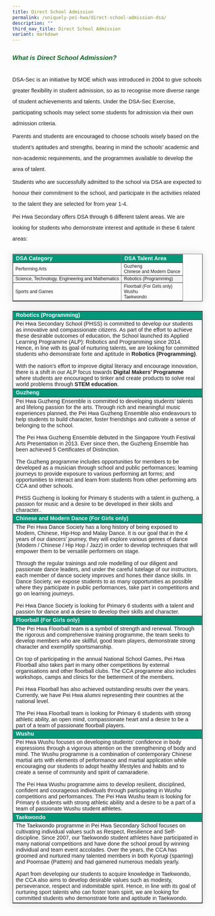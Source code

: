 ```yaml
---
title: Direct School Admission
permalink: /uniquely-pei-hwa/direct-school-admission-dsa/
description: ""
third_nav_title: Direct School Admission
variant: markdown
---
```

<h6 style="color:#0B6623;font-family:sans-serif;font-weight:bold;margin-top:30px;"><strong style="font-family:sans-serif;font-size:17px;color:#0B6623;">What is Direct School Admission?</strong></h6>
<p style="font-size:14.5px; line-height:2;margin-top:5px;margin-bottom:0;font-family:sans-serif;">DSA-Sec is an initiative by MOE which was introduced in 2004 to give schools greater flexibility in student admission, so as to recognise more diverse range of student achievements and talents. Under the DSA-Sec Exercise, participating schools may select some students for admission via their own admission criteria. </p>
<p style="font-size:14.5px; line-height:2;margin-top:5px;margin-bottom:0;font-family:sans-serif;"> Parents and students are encouraged to choose schools wisely based on the student’s aptitudes and strengths, bearing in mind the schools’ academic and non-academic requirements, and the programmes available to develop the area of talent.</p>

<p style="font-size:14.5px; line-height:2;margin-top:5px;margin-bottom:0;font-family:sans-serif;">Students who are successfully admitted to the school via DSA are expected to honour their commitment to the school, and participate in the activities related to the talent they are selected for from year 1-4.</p>

<p style="font-size:14.5px;line-height:2;margin-top:5px;margin-bottom:0;font-family:sans-serif;">Pei Hwa Secondary offers DSA through 6 different talent areas. We are looking for students who demonstrate interest and aptitude in these 6 talent areas:</p>

<table style="border-collapse: collapse;margin: 25px 0;font-size:12px;font-family: sans-serif;box-shadow: 0 0 20px rgba(0, 0, 0, 0.15);" border="1">
<thead style="background-color: #009879; font-weight: bold; font-size: 14.5px;">
<tr>
				<td style="text-align:left;color:white;font-family:sans-serif;">DSA Category</td>
				<td style="text-align:left;color:white;font-family:sans-serif;">DSA Talent Area</td>
			</tr>
</thead>
	
<tbody>
<tr>
				<td style="font-family:sans-serif;">Performing Arts</td>
	<td style="font-family:sans-serif;margin-bottom:5px;"> Guzheng <br>Chinese and Modern Dance <br>
</td></tr>
	

			
<tr style="background-color: #f3f3f3;">
				<td style="font-family:sans-serif;">Science, Technology, Engineering and Mathematics</td>
				<td style="font-family:sans-serif;margin-bottom:5px;">Robotics (Programming)</td>
</tr>
			
<tr>
				<td style="font-family:sans-serif;">Sports and Games</td>
				<td style="font-family:sans-serif;margin-bottom:5px;">Floorball (For Girls only)<br>
Wushu  <br>
Taekwondo</td>
</tr>
						
</tbody>
</table>

<table border="1" style="border-collapse: collapse;margin: 25px 0;font-size:14.5px;font-family: sans-serif;box-shadow: 0 0 20px rgba(0, 0, 0, 0.15);">
<tbody>

<tr style="background-color: #009879;">
				<td style="font-size:14.5px;margin-bottom:5px; color:white;font-weight:bold;font-family:sans-serif;">Robotics (Programming)</td>
</tr>
			
<tr>
				<td style="font-size:14.5px;margin-bottom:5px;font-family:sans-serif;">Pei Hwa Secondary School (PHSS) is committed to develop our students as innovative and compassionate citizens. As part of the effort to achieve these desirable outcomes of education, the School launched its Applied Learning Programme (ALP): Robotics and Programming since 2014. Hence, in line with its goal of nurturing talents, we are looking for committed students who demonstrate forte and aptitude in <strong>Robotics (Programming)</strong>.
<br><br>With the nation’s effort to improve digital literacy and encourage innovation, there is a shift in our ALP focus towards <strong>Digital Makers’ Programme</strong> where students are encouraged to tinker and create products to solve real world problems through <strong>STEM education</strong>.</td>
</tr>
			
<tr style="background-color: #009879;">
				<td style="font-size:14.5px;margin-bottom:5px; color:white;font-weight:bold;font-family:sans-serif;">Guzheng</td>
				
</tr>
		     
<tr>
				<td style="font-size:14.5px;margin-bottom:5px;font-family:sans-serif;">Pei Hwa Guzheng Ensemble is committed to developing students’ talents and lifelong passion for the arts. Through rich and meaningful music experiences planned, the Pei Hwa Guzheng Ensemble also endeavours to help students to build character, foster friendships and cultivate a sense of belonging to the school. <br><br>
The Pei Hwa Guzheng Ensemble debuted in the Singapore Youth Festival Arts Presentation in 2013. Ever since then, the Guzheng Ensemble has been achieved 5 Certificates of Distinction.<br><br>
The Guzheng programme includes opportunities for members to be developed as a musician through school and public performances; learning journeys to provide exposure to various performing art forms; and opportunities to interact and learn from students from other performing arts CCA and other schools.<br><br>
PHSS Guzheng is looking for Primary 6 students with a talent in guzheng, a passion for music and a desire to be developed in their skills and character..</td>
</tr>

<tr style="background-color: #009879;">
				<td style="font-size:14.5px;margin-bottom:5px; color:white;font-weight:bold;font-family:sans-serif;">Chinese and Modern Dance (For Girls only)</td>
				
</tr>
		     
<tr>
				<td style="font-size:14.5px;margin-bottom:5px;font-family:sans-serif;">The Pei Hwa Dance Society has a long history of being exposed to Modern, Chinese, Hip-Hop and Malay Dance. It is our goal that in the 4 years of our dancers’ journey, they will explore various genres of dance (Modern / Chinese / Hip Hop / Jazz) in order to develop techniques that will empower them to be versatile performers on stage.<br><br>
Through the regular trainings and role modelling of our diligent and passionate dance leaders, and under the careful tutelage of our instructors, each member of dance society improves and hones their dance skills. In Dance Society, we expose students to as many opportunities as possible where they participate in public performances, take part in competitions and go on learning journeys.<br><br>
Pei Hwa Dance Society is looking for Primary 6 students with a talent and passion for dance and a desire to develop their skills and character.</td>
</tr>
	
<tr style="background-color: #009879;">
				<td style="font-size:14.5px;margin-bottom:5px; color:white;font-weight:bold;font-family:sans-serif;">Floorball (For Girls only)</td>
</tr>
			
<tr>
				<td style="font-size:14.5px;margin-bottom:5px;font-family:sans-serif;">The Pei Hwa Floorball team is a symbol of strength and renewal. Through the rigorous and comprehensive training programme, the team seeks to develop members who are skillful, good team players, demonstrate strong character and exemplify sportsmanship.&nbsp;<br><br> On top of participating in the annual National School Games, Pei Hwa Floorball also takes part in many other competitions by external organisations and other floorball clubs. The CCA programme also includes workshops, camps and clinics for the betterment of the members.<br><br>Pei Hwa Floorball has also achieved outstanding results over the years. Currently, we have Pei Hwa alumni representing their countries at the national level.<br><br>The Pei Hwa Floorball team is looking for Primary 6 students with strong athletic ability, an open mind, compassionate heart and a desire to be a part of a team of passionate floorball players.</td>
</tr>
			
<tr style="background-color: #009879;">
				<td style="font-size:14.5px;margin-bottom:5px; color:white;font-weight:bold;font-family:sans-serif;">Wushu</td>
				
</tr>
		     
<tr>
				<td style="font-size:14.5px;margin-bottom:5px;font-family:sans-serif;">Pei Hwa Wushu focuses on developing students’ confidence in body expressions through a vigorous attention on the strengthening of body and mind. The Wushu programme is a combination of contemporary Chinese martial arts with elements of performance and martial application while encouraging our students to adopt healthy lifestyles and habits and to create a sense of community and spirit of camaraderie.<br><br>
The Pei Hwa Wushu programme aims to develop resilient, disciplined, confident and courageous individuals through participating in Wushu competitions and performances. The Pei Hwa Wushu team is looking for Primary 6 students with strong athletic ability and a desire to be a part of a team of passionate Wushu student athletes.</td>
</tr>
	
<tr style="background-color: #009879;">
				<td style="font-size:14.5px;margin-bottom:5px; color:white;font-weight:bold;font-family:sans-serif;">Taekwondo</td>
</tr>
			
<tr>
				<td style="font-size:14.5px;margin-bottom:5px;font-family:sans-serif;">The Taekwondo programme in Pei Hwa Secondary School focuses on cultivating individual values such as Respect, Resilience and Self-discipline. Since 2007, our Taekwondo student athletes have participated in many national competitions and have done the school proud by winning individual and team event accolades. Over the years, the CCA has groomed and nurtured many talented members in both Kyorugi (sparring) and Poomsae (Pattern) and had garnered numerous medals yearly.<br><br>
Apart from developing our students to acquire knowledge in Taekwondo, the CCA also aims to develop desirable values such as modesty, perseverance, respect and indomitable spirit. Hence, in line with its goal of nurturing sport talents who can foster team spirit, we are looking for committed students who demonstrate forte and aptitude in Taekwondo.</td>
</tr>
</tbody></table>
